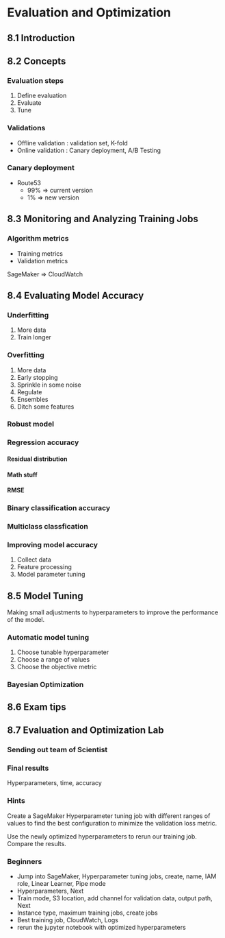 # Evaluation and Optimization

## 8.1 Introduction

## 8.2 Concepts
### Evaluation steps
1. Define evaluation
2. Evaluate
3. Tune
### Validations
- Offline validation : validation set, K-fold
- Online validation : Canary deployment, A/B Testing
### Canary deployment
- Route53
  - 99% => current version
  - 1% => new version

## 8.3 Monitoring and Analyzing Training Jobs
### Algorithm  metrics
- Training metrics
- Validation metrics

SageMaker => CloudWatch

## 8.4 Evaluating Model Accuracy
### Underfitting
1. More data
2. Train longer
### Overfitting
1. More data
2. Early stopping
3. Sprinkle in some noise
4. Regulate
5. Ensembles
6. Ditch some features
### Robust model
### Regression accuracy
#### Residual distribution
#### Math stuff
#### RMSE
### Binary classification accuracy
### Multiclass classfication
### Improving model accuracy
1. Collect data
2. Feature processing
3. Model parameter tuning

## 8.5 Model Tuning
Making small adjustments to hyperparameters to improve the performance of the model.
### Automatic model tuning
1. Choose tunable hyperparameter
2. Choose a range of values
3. Choose the objective metric
### Bayesian Optimization

## 8.6 Exam tips

## 8.7 Evaluation and Optimization Lab
### Sending out team of Scientist
### Final results
Hyperparameters, time, accuracy
### Hints
Create a SageMaker Hyperparameter tuning job with different ranges of values to find the best configuration to minimize the validation loss
metric.

Use the newly optimized hyperparameters to rerun our training job. Compare the results.
### Beginners
- Jump into SageMaker, Hyperparameter tuning jobs, create, name, IAM role, Linear Learner, Pipe mode
- Hyperparameters, Next
- Train mode, S3 location, add channel for validation data, output path, Next
- Instance type, maximum training jobs, create jobs
- Best training job, CloudWatch, Logs
- rerun the jupyter notebook with optimized hyperparameters
